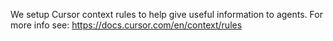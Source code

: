 We setup Cursor context rules to help give useful information to agents. For more info see: https://docs.cursor.com/en/context/rules
